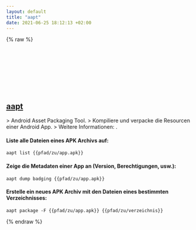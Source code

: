 ```yaml
---
layout: default
title: "aapt"
date: 2021-06-25 18:12:13 +02:00
---
```

{% raw %}
<h2 id="aapt">
  <a href="/de/common/aapt.html">aapt</a> <a href="#aapt"><svg class="icon">
    <use href="/assets/images/unicode_sprite.svg#link" />
  </svg></a>
</h2>
> Android Asset Packaging Tool.
> Kompiliere und verpacke die Resourcen einer Android App.
> Weitere Informationen: <https://elinux.org/Android_aapt>.

#### Liste alle Dateien eines APK Archivs auf:
```shell
aapt list {{pfad/zu/app.apk}}
```
#### Zeige die Metadaten einer App an (Version, Berechtigungen, usw.):
```shell
aapt dump badging {{pfad/zu/app.apk}}
```
#### Erstelle ein neues APK Archiv mit den Dateien eines bestimmten Verzeichnisses:
```shell
aapt package -F {{pfad/zu/app.apk}} {{pfad/zu/verzeichnis}}
```
{% endraw %}